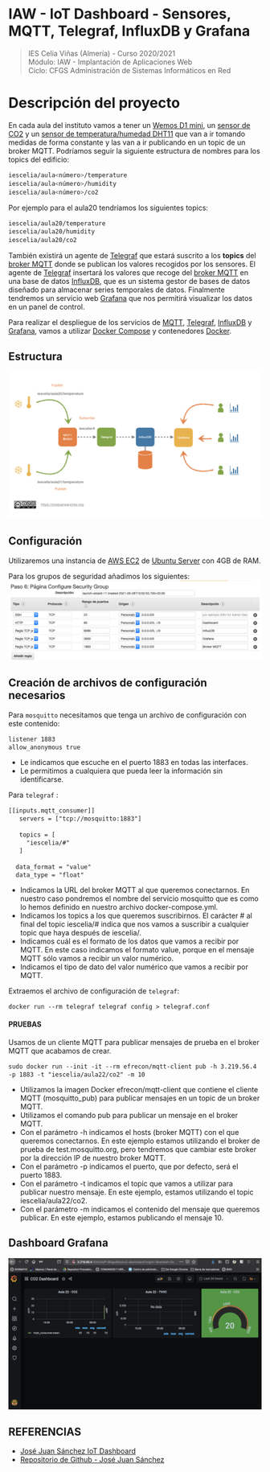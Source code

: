# IAW - IoT Dashboard - Sensores, MQTT, Telegraf, InfluxDB y Grafana 
>IES Celia Viñas (Almería) - Curso 2020/2021   
>Módulo: IAW - Implantación de Aplicaciones Web   
>Ciclo: CFGS Administración de Sistemas Informáticos en Red 

# Descripción del proyecto

En cada aula del instituto vamos a tener un [Wemos D1 mini](https://www.wemos.cc/en/latest/d1/d1_mini.html), un [sensor de CO2](https://wiki.keyestudio.com/KS0457_keyestudio_CCS811_Carbon_Dioxide_Air_Quality_Sensor) y un [sensor de temperatura/humedad DHT11](https://learn.adafruit.com/dht/overview) que van a ir tomando medidas de forma constante y las van a ir publicando en un topic de un broker MQTT. Podríamos seguir la siguiente estructura de nombres para los topics del edificio:

```bash
iescelia/aula<número>/temperature
iescelia/aula<número>/humidity
iescelia/aula<número>/co2
```

Por ejemplo para el aula20 tendríamos los siguientes topics:

```bash
iescelia/aula20/temperature
iescelia/aula20/humidity
iescelia/aula20/co2
```

También existirá un agente de [Telegraf](https://www.influxdata.com/time-series-platform/telegraf/) que estará suscrito a los **topics** del [broker MQTT](https://mqtt.org/) donde se publican los valores recogidos por los sensores. El agente de [Telegraf](https://www.influxdata.com/time-series-platform/telegraf/) insertará los valores que recoge del [broker MQTT](https://mqtt.org/) en una base de datos [InfluxDB](https://www.influxdata.com/), que es un sistema gestor de bases de datos diseñado para almacenar series temporales de datos. Finalmente tendremos un servicio web [Grafana](https://grafana.com/) que nos permitirá visualizar los datos en un panel de control.

Para realizar el despliegue de los servicios de [MQTT](https://mqtt.org/), [Telegraf](https://www.influxdata.com/time-series-platform/telegraf/), [InfluxDB](https://www.influxdata.com/) y [Grafana](https://grafana.com/), vamos a utilizar [Docker Compose](https://docs.docker.com/compose/) y contenedores [Docker](https://www.docker.com/).

## Estructura
![Diagrama](./images/diagram.png)

## Configuración
Utilizaremos una instancia de [AWS EC2](https://aws.amazon.com/es/free/?all-free-tier.sort-by=item.additionalFields.SortRank&all-free-tier.sort-order=asc&awsf.Free%20Tier%20Categories=categories%23compute&trk=ps_a134p000006pgVlAAI&trkCampaign=acq_paid_search_brand&sc_channel=PS&sc_campaign=acquisition_FR&sc_publisher=Google&sc_category=Cloud%20Computing&sc_country=FR&sc_geo=EMEA&sc_outcome=acq&sc_detail=aws%20ec2&sc_content=EC2_e&sc_matchtype=e&sc_segment=496473794115&sc_medium=ACQ-P|PS-GO|Brand|Desktop|SU|Cloud%20Computing|EC2|FR|EN|Text&s_kwcid=AL!4422!3!496473794115!e!!g!!aws%20ec2&ef_id=EAIaIQobChMI1fPKn4Xs8AIVzIODBx10NwTzEAAYASAAEgJ_0vD_BwE:G:s&s_kwcid=AL!4422!3!496473794115!e!!g!!aws%20ec2&awsf.Free%20Tier%20Types=*all) de [Ubuntu Server](https://ubuntu.com/download/server) con 4GB de RAM.

Para los grupos de seguridad añadimos los siguientes: 
![AWS EC2](./images/AWS.png)

## Creación de archivos de configuración necesarios
Para ``mosquitto`` necesitamos que tenga un archivo de configuración con este contenido: 
```
listener 1883
allow_anonymous true
```
- Le indicamos que escuche en el puerto 1883 en todas las interfaces.
- Le permitimos a cualquiera que pueda leer la información sin identificarse.

Para ``telegraf`` :
```
[[inputs.mqtt_consumer]]
   servers = ["tcp://mosquitto:1883"] 

   topics = [
     "iescelia/#" 
   ]

  data_format = "value" 
  data_type = "float"
```
- Indicamos la URL del broker MQTT al que queremos conectarnos. En nuestro caso pondremos el nombre del servicio mosquitto que es como lo hemos definido en nuestro archivo docker-compose.yml.
- Indicamos los topics a los que queremos suscribirnos. El carácter # al final del topic iescelia/# indica que nos vamos a suscribir a cualquier topic que haya después de iescelia/.
- Indicamos cuál es el formato de los datos que vamos a recibir por MQTT. En este caso indicamos el formato value, porque en el mensaje MQTT sólo vamos a recibir un valor numérico.
- Indicamos el tipo de dato del valor numérico que vamos a recibir por MQTT. 

Extraemos el archivo de configuración de ``telegraf``:
```
docker run --rm telegraf telegraf config > telegraf.conf
```
#### PRUEBAS
Usamos de un cliente MQTT para publicar mensajes de prueba en el broker MQTT que acabamos de crear.

```
sudo docker run --init -it --rm efrecon/mqtt-client pub -h 3.219.56.4 -p 1883 -t "iescelia/aula22/co2" -m 10
```

- Utilizamos la imagen Docker efrecon/mqtt-client que contiene el cliente MQTT (mosquitto_pub) para publicar mensajes en un topic de un broker MQTT.
- Utilizamos el comando pub para publicar un mensaje en el broker MQTT.
- Con el parámetro -h indicamos el hosts (broker MQTT) con el que queremos conectarnos. En este ejemplo estamos utilizando el broker de prueba de test.mosquitto.org, pero tendremos que cambiar este broker por la dirección IP de nuestro broker MQTT.
- Con el parámetro -p indicamos el puerto, que por defecto, será el puerto 1883.
- Con el parámetro -t indicamos el topic que vamos a utilizar para publicar nuestro mensaje. En este ejemplo, estamos utilizando el topic iescelia/aula22/co2.
- Con el parámetro -m indicamos el contenido del mensaje que queremos publicar. En este ejemplo, estamos publicando el mensaje 10.

## Dashboard Grafana
![Grafana](./images/grafana.png)

## REFERENCIAS
- [José Juan Sánchez IoT Dashboard](http://josejuansanchez.org/iot-dashboard/)
- [Repositorio de Github - José Juan Sánchez](https://github.com/josejuansanchez/co2-celia)
